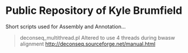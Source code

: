 # Public Repository of Kyle Brumfield
Short scripts used for Assembly and Annotation...

> deconseq_multithread.pl
Altered to use 4 threads during bwasw alignment
http://deconseq.sourceforge.net/manual.html
